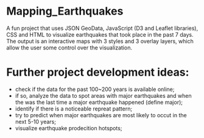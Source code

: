 # Mapping_Earthquakes

A fun project that uses JSON GeoData, JavaScript (D3 and Leaflet libraries), CSS and HTML to visualize earthquakes that took place in the past 7 days. 
The output is an interactive maps with 3 styles and 3 overlay layers, which allow the user some control over the visualization.

# Further project development ideas:
 - check if the data for the past 100~200 years is available online;
 - if so, analyze the data to spot areas with major earthquakes and when the was the last time a major earthquake happened (define major);
 - identify if there is a noticeable repreat pattern;
 - try to predict when major earthquakes are most likely to occut in the next 5-10 years; 
 - visualize earthquake prodecition hotspots;
